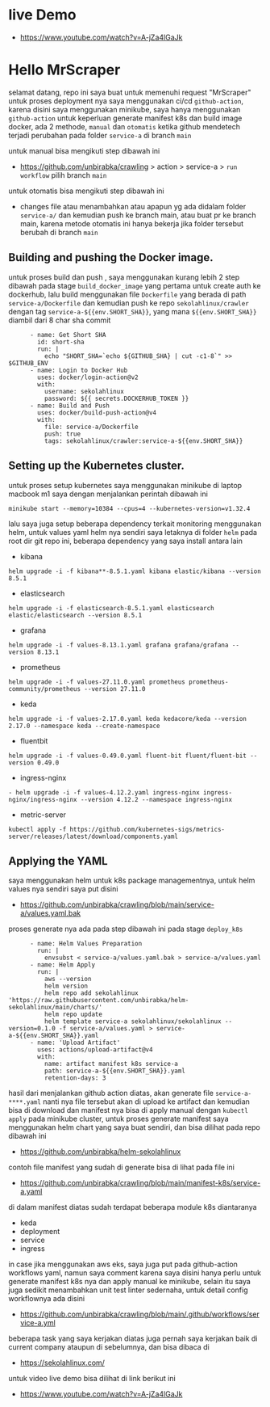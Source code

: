 # live Demo


- https://www.youtube.com/watch?v=A-jZa4lGaJk


# Hello MrScraper
selamat datang, repo ini saya buat untuk memenuhi request "MrScraper"
untuk proses deployment nya saya menggunakan ci/cd `github-action`, karena disini saya menggunakan minikube, saya hanya menggunakan `github-action` untuk keperluan generate manifest k8s dan build image docker, ada 2 methode, `manual` dan `otomatis` ketika github mendetech terjadi perubahan pada folder `service-a` di branch `main`

untuk manual bisa mengikuti step dibawah ini

- https://github.com/unbirabka/crawling > action > service-a > `run workflow` pilih branch `main`

untuk otomatis bisa mengikuti step dibawah ini

- changes file atau menambahkan atau apapun yg ada didalam folder `service-a/` dan kemudian push ke branch main, atau buat pr ke branch main, karena metode otomatis ini hanya bekerja jika folder tersebut berubah di branch `main`

## Building and pushing the Docker image.

untuk proses build dan push , saya menggunakan kurang lebih 2 step dibawah pada stage `build_docker_image` yang pertama untuk create auth ke dockerhub, lalu build menggunakan file `Dockerfile` yang berada di path `service-a/Dockerfile` dan kemudian push ke repo `sekolahlinux/crawler` dengan tag `service-a-${{env.SHORT_SHA}}`, yang mana `${{env.SHORT_SHA}}` diambil dari 8 char sha commit

```
      - name: Get Short SHA
        id: short-sha
        run: |
          echo "SHORT_SHA=`echo ${GITHUB_SHA} | cut -c1-8`" >> $GITHUB_ENV
      - name: Login to Docker Hub
        uses: docker/login-action@v2
        with:
          username: sekolahlinux
          password: ${{ secrets.DOCKERHUB_TOKEN }}
      - name: Build and Push
        uses: docker/build-push-action@v4
        with:
          file: service-a/Dockerfile
          push: true
          tags: sekolahlinux/crawler:service-a-${{env.SHORT_SHA}}
```

## Setting up the Kubernetes cluster.

untuk proses setup kubernetes saya menggunakan minikube di laptop macbook m1 saya dengan menjalankan perintah dibawah ini
```
minikube start --memory=10384 --cpus=4 --kubernetes-version=v1.32.4
```

lalu saya juga setup beberapa dependency terkait monitoring menggunakan helm, untuk values yaml helm nya sendiri saya letaknya di folder `helm` pada root dir git repo ini, beberapa dependency yang saya install antara lain

- kibana
```
helm upgrade -i -f kibana**-8.5.1.yaml kibana elastic/kibana --version 8.5.1
```
- elasticsearch
```
helm upgrade -i -f elasticsearch-8.5.1.yaml elasticsearch elastic/elasticsearch --version 8.5.1
```
- grafana
```
helm upgrade -i -f values-8.13.1.yaml grafana grafana/grafana --version 8.13.1
```
- prometheus
```
helm upgrade -i -f values-27.11.0.yaml prometheus prometheus-community/prometheus --version 27.11.0
```
- keda
```
helm upgrade -i -f values-2.17.0.yaml keda kedacore/keda --version 2.17.0 --namespace keda --create-namespace
```
- fluentbit
```
helm upgrade -i -f values-0.49.0.yaml fluent-bit fluent/fluent-bit --version 0.49.0 
```
- ingress-nginx
```
- helm upgrade -i -f values-4.12.2.yaml ingress-nginx ingress-nginx/ingress-nginx --version 4.12.2 --namespace ingress-nginx
```
- metric-server
```
kubectl apply -f https://github.com/kubernetes-sigs/metrics-server/releases/latest/download/components.yaml
```


## Applying the YAML

saya menggunakan helm untuk k8s package managementnya, untuk helm values nya sendiri saya put disini

- https://github.com/unbirabka/crawling/blob/main/service-a/values.yaml.bak

proses generate nya ada pada step dibawah ini pada stage `deploy_k8s`
```
      - name: Helm Values Preparation
        run: |
          envsubst < service-a/values.yaml.bak > service-a/values.yaml
      - name: Helm Apply
        run: |
          aws --version
          helm version
          helm repo add sekolahlinux 'https://raw.githubusercontent.com/unbirabka/helm-sekolahlinux/main/charts/'
          helm repo update
          helm template service-a sekolahlinux/sekolahlinux --version=0.1.0 -f service-a/values.yaml > service-a-${{env.SHORT_SHA}}.yaml
      - name: 'Upload Artifact'
        uses: actions/upload-artifact@v4
        with:
          name: artifact manifest k8s service-a
          path: service-a-${{env.SHORT_SHA}}.yaml
          retention-days: 3
```
hasil dari menjalankan github action diatas, akan generate file `service-a-****.yaml` nanti nya file tersebut akan di upload ke artifact dan kemudian bisa di download dan manifest nya bisa di apply manual dengan `kubectl apply` pada minikube cluster, untuk proses generate manifest saya menggunakan helm chart yang saya buat sendiri, dan bisa dilihat pada repo dibawah ini

- https://github.com/unbirabka/helm-sekolahlinux

contoh file manifest yang sudah di generate bisa di lihat pada file ini

- https://github.com/unbirabka/crawling/blob/main/manifest-k8s/service-a.yaml

di dalam manifest diatas sudah terdapat beberapa module k8s diantaranya

- keda
- deployment
- service
- ingress

in case jika menggunakan aws eks, saya juga put pada github-action workflows yaml, namun saya comment karena saya disini hanya perlu untuk generate manifest k8s nya dan apply manual ke minikube, selain itu saya juga sedikit menambahkan unit test linter sedernaha, untuk detail config workflownya ada disini

- https://github.com/unbirabka/crawling/blob/main/.github/workflows/service-a.yml

beberapa task yang saya kerjakan diatas juga pernah saya kerjakan baik di current company ataupun di sebelumnya, dan bisa dibaca di

- https://sekolahlinux.com/

untuk video live demo bisa dilihat di link berikut ini

- https://www.youtube.com/watch?v=A-jZa4lGaJk
